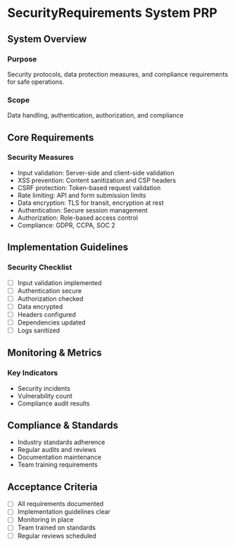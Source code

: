 # SecurityRequirements System PRP

## System Overview

### Purpose
Security protocols, data protection measures, and compliance requirements for safe operations.

### Scope
Data handling, authentication, authorization, and compliance

## Core Requirements

### Security Measures
- Input validation: Server-side and client-side validation
- XSS prevention: Content sanitization and CSP headers
- CSRF protection: Token-based request validation
- Rate limiting: API and form submission limits
- Data encryption: TLS for transit, encryption at rest
- Authentication: Secure session management
- Authorization: Role-based access control
- Compliance: GDPR, CCPA, SOC 2

## Implementation Guidelines

### Security Checklist
- [ ] Input validation implemented
- [ ] Authentication secure
- [ ] Authorization checked
- [ ] Data encrypted
- [ ] Headers configured
- [ ] Dependencies updated
- [ ] Logs sanitized

## Monitoring & Metrics

### Key Indicators
- Security incidents
- Vulnerability count
- Compliance audit results

## Compliance & Standards
- Industry standards adherence
- Regular audits and reviews
- Documentation maintenance
- Team training requirements

## Acceptance Criteria
- [ ] All requirements documented
- [ ] Implementation guidelines clear
- [ ] Monitoring in place
- [ ] Team trained on standards
- [ ] Regular reviews scheduled
